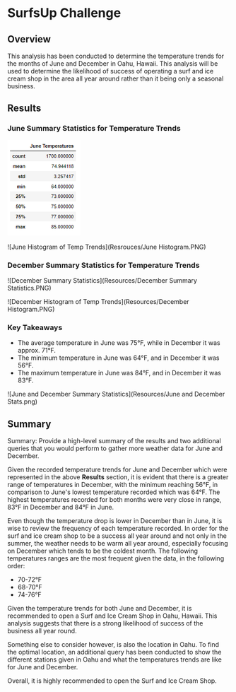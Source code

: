 # SurfsUp Challenge 

## Overview

This analysis has been conducted to determine the temperature trends for the months of June and December in Oahu, Hawaii. This analysis will be used to determine the likelihood of success of operating a surf and ice cream shop in the area all year around rather than it being only a seasonal business. 

## Results

### June Summary Statistics for Temperature Trends

![June Summary Statistics](Resources/june_summary_stats.png)

![June Histogram of Temp Trends](Resrouces/June Histogram.PNG)

### December Summary Statistics for Temperature Trends

![December Summary Statistics](Resources/December Summary Statistics.PNG)

![December Histogram of Temp Trends](Resources/December Histogram.PNG)

### Key Takeaways
- The average temperature in June was 75°F, while in December it was approx. 71°F. 
- The minimum temperature in June was 64°F, and in December it was 56°F.
- The maximum temperature in June was  84°F, and in December it was 83°F.

![June and December Summary Statistics](Resources/June and December Stats.png)


## Summary 

Summary: Provide a high-level summary of the results and two additional queries that you would perform to gather more weather data for June and December.

Given the recorded temperature trends for June and December which were represented in the above **Results** section, it is evident that there is a greater range of temperatures in December, with the minimum reaching 56°F, in comparison to June's lowest temperature recorded which was 64°F. The highest temperatures recorded for both months were very close in range, 83°F in December and 84°F in June. 

Even though the temperature drop is lower in December than in June, it is wise to review the frequency of each temperature recorded. In order for the surf and ice cream shop to be a success all year around and not only in the summer, the weather needs to be warm all year around, especially focusing on December which tends to be the coldest month. The following temperatures ranges are the most frequent given the data, in the following order:
- 70-72°F 
- 68-70°F
- 74-76°F

Given the temperature trends for both June and December, it is recommended to open a Surf and Ice Cream Shop in Oahu, Hawaii. This analysis suggests that there is a strong likelihood of success of the business all year round. 

Something else to consider however, is also the location in Oahu. To find the optimal location, an additional query has been conducted to show the different stations given in Oahu and what the temperatures trends are like for June and December. 

Overall, it is highly recommended to open the Surf and Ice Cream Shop. 
